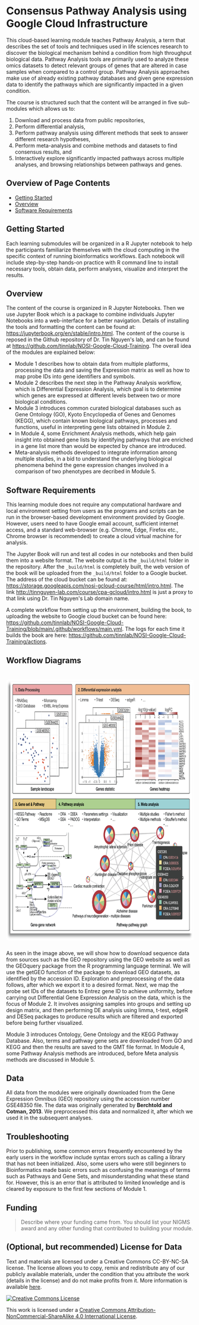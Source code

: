 # Consensus Pathway Analysis using Google Cloud Infrastructure

This cloud-based learning module teaches Pathway Analysis, a term that describes the set of tools and techniques used in
life sciences research to discover the biological mechanism behind a condition from high throughput biological data. 
Pathway Analysis tools are primarily used to analyze these omics datasets to detect relevant groups of genes that are 
altered in case samples when compared to a control group. Pathway Analysis approaches make use of already existing pathway 
databases and given gene expression data to identify the pathways which are significantly impacted in a given condition.

The course is structured such that the content will be arranged in five sub-modules which allows us to:
1. Download and process data from public repositories,
2. Perform differential analysis,
3. Perform pathway analysis using different methods that seek to answer different research hypotheses,
4. Perform meta-analysis and combine methods and datasets to find consensus results, and
5. Interactively explore significantly impacted pathways across multiple analyses, and browsing relationships between 
pathways and genes.



## Overview of Page Contents


+ [Getting Started](#GS)
+ [Overview](#OV)
+ [Software Requirements](#SOF)



## <a name="GS">Getting Started</a>
Each learning submodules will be organized in a R Jupyter notebook to help the participants familiarize themselves 
with the cloud computing in the specific context of running bioinformatics workflows. Each notebook will include 
step-by-step hands-on practice with R command line to install necessary tools, obtain data, perform analyses, visualize 
and interpret the results.


## <a name='OV'>Overview</a>

The content of the course is organized in R Jupyter Notebooks. Then we use Jupyter Book which is a package to combine 
individuals Jupyter Notebooks into a web-interface for a better navigation. Details of installing the tools and formatting
the content can be found at: https://jupyterbook.org/en/stable/intro.html. The content of the course is reposed in the 
Github repository of Dr. Tin Nguyen's lab, and can be found at https://github.com/tinnlab/NOSI-Google-Cloud-Training.
The overall idea of the modules are explained below:

+ Module 1 describes how to obtain data from multiple platforms, processing the data and saving the Expression matrix as well as
how to map probe IDs into gene identifiers and symbols.
+ Module 2 describes the next step in the Pathway Analysis workflow, which is Differential Expression Analysis, which goal
is to determine which genes are expressed at different levels between two or more biological conditions.
+ Module 3 introduces common curated biological databases such as Gene Ontology (GO), Kyoto Encyclopedia of Genes and 
Genomes (KEGG), which contain known biological pathways, processes and functions, useful in interpreting gene lists obtained in Module 2.
+ In Module 4, some Enrichment Analysis methods, which help gain insight into obtained gene lists by identifying pathways that 
are enriched in a gene list more than would be expected by chance are introduced.
+ Meta-analysis methods developed to integrate information among multiple studies, in a bid to understand the underlying
biological phenomena behind the gene expression changes involved in a comparison of two phenotypes are decribed in Module 5.





## **Software Requirements** <a name="SOF"></a>


This learning module does not require any computational hardware and local environment setting from users as the 
programs and scripts can be run in the browser-based development environment provided by Google. However, 
users need to have Google email account, sufficient internet access, and a standard web-browser (e.g. Chrome, Edge, 
Firefox etc., Chrome browser is recommended) to create a cloud virtual machine for analysis.

The Jupyter Book will run and test all codes in our notebooks and then build them into a website format. 
The website output is the `_build/html` folder in the repository. After the `_build/html` is completely built, the web 
version of the book will be uploaded from the `_build/html` folder to a Google bucket. 
The address of the cloud bucket can be found at: https://storage.googleapis.com/nosi-gcloud-course/html/intro.html. 
The link http://tinnguyen-lab.com/course/cpa-gcloud/intro.html is just a proxy to that link using Dr. Tin Nguyen's Lab
domain name.

A complete workflow from setting up the environment, building the book, to uploading the website to 
Google cloud bucket can be found here: https://github.com/tinnlab/NOSI-Google-Cloud-Training/blob/main/.github/workflows/main.yml. 
The logs for each time it builds the book are here: https://github.com/tinnlab/NOSI-Google-Cloud-Training/actions.


## **Workflow Diagrams** <a name="WORK"></a>


# <img src="./images/Intro/Main-img.png" width="900" height="700">

As seen in the image above, we will show how to download sequence data from sources such as the GEO repository using the
GEO website as well as the GEOquery package from the R programming language terminal.
We will use the getGEO function of the package to download GEO datasets, as identified by the accession ID. 
Exploration and preprocessing of the data follows, after which we export it to a desired format.
Next, we map the probe set IDs of the datasets to Entrez gene ID to achieve uniformity, before carrying out Differential
Gene Expression Analysis on the data, which is the focus of Module 2.
It involves assigning samples into groups and setting up design matrix, and then performing DE analysis using limma, t-test, 
edgeR and DESeq packages to produce results which are filtered and exported before being further visualized.

Module 3 introduces Ontology, Gene Ontology and the KEGG Pathway Database. Also, terms and pathway gene sets are downloaded 
from GO and KEGG and then the results are saved to the GMT file format. In Module 4, some Pathway Analysis methods are introduced,
before Meta analysis methods are discussed in Module 5. 


## **Data** <a name="DATA"></a>
All data from the modules were originally downloaded from the Gene Expression Omnibus (GEO) repository using the accession
number GSE48350 file. The data was originally generated by **Berchtold and Cotman, 2013**. We preprocessed this data and
normalized it, after which we used it in the subsequent analyses.

## **Troubleshooting** <a name="TR"></a>

Prior to publishing, some common errors frequently encountered by the early users in the workflow include syntax errors
such as calling a library that has not been initialized.
Also, some users who were still beginners to Bioinformatics made basic errors such as confusing the meanings of terms such as 
Pathways and Gene Sets, and misunderstanding what these stand for. However, this is an error that is attributed to limited 
knowledge and is cleared by exposure to the first few sections of Module 1.

## **Funding** <a name="FUND"></a>

>Describe where your funding came from. You should list your NIGMS award and any other funding that contributed to building your module.

## **(Optional, but recommended) License for Data** <a name="LIC"></a>

Text and materials are licensed under a Creative Commons CC-BY-NC-SA license. The license allows you to copy, remix 
and redistribute any of our publicly available materials, under the condition that you attribute the work (details in the license)
and do not make profits from it. More information is available [here](https://tilburgsciencehub.com/about/#license).

<a rel="license" href="http://creativecommons.org/licenses/by-nc-sa/4.0/"><img alt="Creative Commons License" 
style="border-width:0" src="https://i.creativecommons.org/l/by-nc-sa/4.0/88x31.png" /></a><br />

This work is licensed under a <a rel="license" href="http://creativecommons.org/licenses/by-nc-sa/4.0/">Creative 
Commons Attribution-NonCommercial-ShareAlike 4.0 International License</a>.






